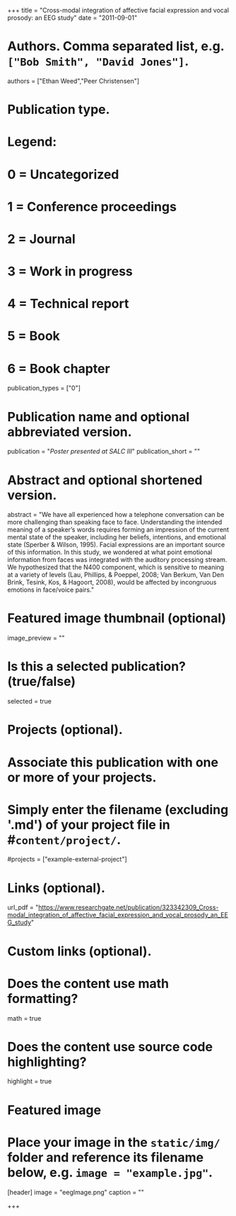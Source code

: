 +++
title = "Cross-modal integration of affective facial expression and vocal prosody: an EEG study"
date = "2011-09-01"
  
# Authors. Comma separated list, e.g. `["Bob Smith", "David Jones"]`.
authors = ["Ethan Weed","Peer Christensen"]
  
# Publication type.
# Legend:
# 0 = Uncategorized
# 1 = Conference proceedings
# 2 = Journal
# 3 = Work in progress
# 4 = Technical report
# 5 = Book
# 6 = Book chapter
publication_types = ["0"]
  
# Publication name and optional abbreviated version.
publication = "*Poster presented at SALC III*"
publication_short = ""
  
# Abstract and optional shortened version.
abstract = "We have all experienced how a telephone conversation can be more challenging than speaking face to face. Understanding the intended meaning of a speaker’s words requires forming an impression of the current mental state of the speaker, including her beliefs, intentions, and emotional state (Sperber & Wilson, 1995). Facial expressions are an important source of this information. In this study, we wondered at what point emotional information from faces was integrated with the auditory processing stream. We hypothesized that the N400 component, which is sensitive to meaning at a variety of levels (Lau, Phillips, & Poeppel, 2008; Van Berkum, Van Den Brink, Tesink, Kos, & Hagoort, 2008), would be affected by incongruous emotions in face/voice pairs."

# Featured image thumbnail (optional)
image_preview = ""
  
# Is this a selected publication? (true/false)
selected = true
  
# Projects (optional).
# Associate this publication with one or more of your projects.
# Simply enter the filename (excluding '.md') of your project file in #`content/project/`.
#projects = ["example-external-project"]
  
# Links (optional).
url_pdf = "https://www.researchgate.net/publication/323342309_Cross-modal_integration_of_affective_facial_expression_and_vocal_prosody_an_EEG_study"
  
  
# Custom links (optional).
  
# Does the content use math formatting?
math = true
  
# Does the content use source code highlighting?
highlight = true
  
# Featured image
# Place your image in the `static/img/` folder and reference its filename below, e.g. `image = "example.jpg"`.
[header]
image = "eegImage.png"
caption = ""
  
+++
    
